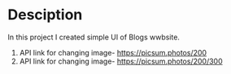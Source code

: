 # Desciption
In this project I created simple UI of Blogs wwbsite.<br>
1) API link for changing image- https://picsum.photos/200<br>
2) API link for changing image- https://picsum.photos/200/300<br>

